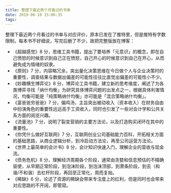 ```yaml
---
title: 整理下最近两个月看过的书单
date: 2019-06-10 15:06:35
tags:
---
```


整理下最近两个月看过的书单与对应评价，原本已发在了推特里，但是推特有字数限制，每本书不好细说，写完后删了不少，故把完整版放在博客：
- 《超越感觉》8 分，思维工具书籍，提出了要培养「元意识」的概念，即在自己愤怒的时候意识到自己正在愤怒，自己开心的时候意识到自己在开心，从而避免成为情绪的奴隶。
- 《原则》7 分，内容略冗余，突出量化决策思维在今日做个人与企业决策时的重要性，调查结果与数据出偏差的可能性往往比直觉出偏差的可能性小不少。
- 《妙趣横生博弈论》8 分，博弈论工具书籍，建立新的思考维度，阐述了为各类博弈寻找「纳什均衡」为研究具体博弈问题的出发点之一，根据具体利害情况，均衡可能是「纯策略纳什均衡」亦可能是「混合策略纳什均衡」。
- 《富爸爸穷爸爸》7 分，偏鸡汤，主旨突出被动收入（资本收入）在财务自由中扮演角色的重要性远远高于工资收入，同时也引发了一些对会计学和公共关系方面的阅览兴趣。
- 《流量池》7 分，说明了裂变营销的主要方法论，以及打造购买闭环在其中的重要性。
- 《你凭什么做好互联网》7 分，互联网创业公司基础能力百科，开拓相关方面的基础思路，从商业逻辑分析，到冷启动方法论，再至公司运营方法论。
- 《世界上最简单的会计书》8 分，会计知识快速入门，理解企业的营收与现金流。
- 《债务危机》8 分，理解经济周期各个阶段，通常由贪婪和信息预估的不精确驱使，从早期正常阶段，到泡沫阶段，到泡沫顶部，到萧条阶段，到去（和谐/不和谐）去杠杆阶段，再回至正常化，周而复始。
- 《稀缺》6 分，论述了资源的稀缺会带来专注度上的红利，但是同时也会带来对应思路的不开阔，即管窥。
